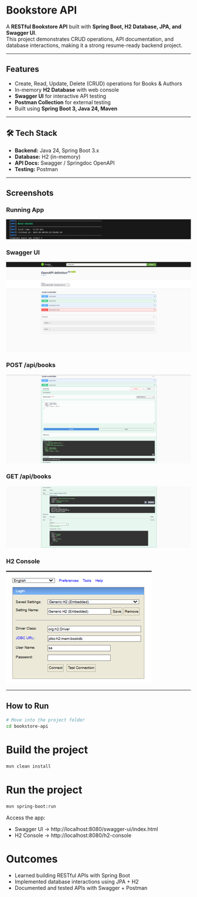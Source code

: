 # Bookstore API #

A **RESTful Bookstore API** built with **Spring Boot, H2 Database, JPA, and Swagger UI**.  
This project demonstrates CRUD operations, API documentation, and database interactions, making it a strong resume-ready backend project.

---

##  Features ##
- Create, Read, Update, Delete (CRUD) operations for Books & Authors
- In-memory **H2 Database** with web console
- **Swagger UI** for interactive API testing
- **Postman Collection** for external testing
- Built using **Spring Boot 3, Java 24, Maven**

---

## 🛠 Tech Stack ##
- **Backend:** Java 24, Spring Boot 3.x
- **Database:** H2 (in-memory)
- **API Docs:** Swagger / Springdoc OpenAPI
- **Testing:** Postman

---

## Screenshots ##

### Running App ###
![Running Check](../Screenshots%20Bookstore-api/bookstore-api%20Running%20check.png)

### Swagger UI ###
![Swagger UI](../Screenshots%20Bookstore-api/bookstore-api%20WholeSwaggerUI.png)

### POST /api/books  ###
![POST Books](../Screenshots%20Bookstore-api/bookstore-api%20POST%20api%20books.png)

### GET /api/books ###
![GET Books](../Screenshots%20Bookstore-api/bookstore-api%20GET%20api%20books.png)

### H2 Console ###
![H2 Console](../Screenshots%20Bookstore-api/bookstore-api%20H2Console.png)

---

## How to Run ##
```bash
# Move into the project folder
cd bookstore-api
```

# Build the project #
```bash
mvn clean install
```

# Run the project #
```bash
mvn spring-boot:run
```

Access the app:
- Swagger UI → http://localhost:8080/swagger-ui/index.html
- H2 Console → http://localhost:8080/h2-console

# Outcomes #
- Learned building RESTful APIs with Spring Boot
- Implemented database interactions using JPA + H2
- Documented and tested APIs with Swagger + Postman
